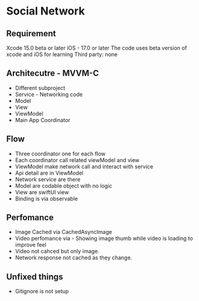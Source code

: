 # Social Network

## Requirement
 Xcode 15.0 beta or later
 iOS - 17.0 or later
 The code uses beta version of xcode and iOS for learning 
 Third party: none
 
## Architecutre - MVVM-C

- Different subproject
- Service - Networking code
- Model
- View
- ViewModel
- Main App Coordinator

## Flow

- Three coordinator one for each flow
- Each coordinator call related viewModel and view
- ViewModel make network call and interact with service
- Api detail are in ViewModel
- Network service are there
- Model are codable object with no logic
- View are swiftUI view
- Binding is via observable

## Perfomance
- Image Cached via CachedAsyncImage 
- Video perfomance via - Showing image thumb while video is loading to improve feel
- Video not cahced but only image. 
- Network response not cached as they change.


## Unfixed things
- Gitignore is not setup



